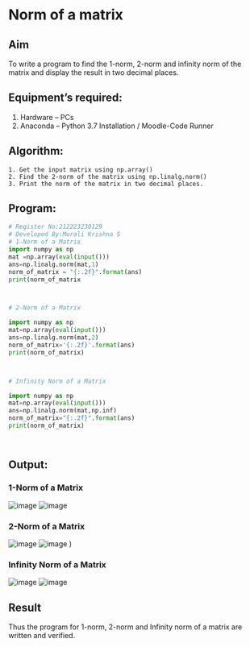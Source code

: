 # Norm of a matrix
## Aim
To write a program to find the 1-norm, 2-norm and infinity norm of the matrix and display the result in two decimal places.
## Equipment’s required:
1.	Hardware – PCs
2.	Anaconda – Python 3.7 Installation / Moodle-Code Runner
## Algorithm:
	1. Get the input matrix using np.array()   
    2. Find the 2-norm of the matrix using np.linalg.norm()
	3. Print the norm of the matrix in two decimal places.
## Program:
```Python
# Register No:212223230129
# Developed By:Murali Krishna S
# 1-Norm of a Matrix
import numpy as np
mat =np.array(eval(input()))
ans=np.linalg.norm(mat,1)
norm_of_matrix = "{:.2f}".format(ans)
print(norm_of_matrix



# 2-Norm of a Matrix

import numpy as np
mat=np.array(eval(input()))
ans=np.linalg.norm(mat,2)
norm_of_matrix='{:.2f}'.format(ans)
print(norm_of_matrix)



# Infinity Norm of a Matrix

import numpy as np
mat=np.array(eval(input()))
ans=np.linalg.norm(mat,np.inf)
norm_of_matrix="{:.2f}".format(ans)
print(norm_of_matrix)




```
## Output:
### 1-Norm of a Matrix
![image](https://github.com/Murali-Krishna0/Norm-of-a-matrix/assets/149054535/98362176-0065-4313-9671-488b7eb7f152)
![image](https://github.com/Murali-Krishna0/Norm-of-a-matrix/assets/149054535/1998a37f-ed06-43a7-931a-47092d9d2f14)


### 2-Norm of a Matrix
![image](https://github.com/Murali-Krishna0/Norm-of-a-matrix/assets/149054535/3e695910-9168-4017-b1d2-60d4cdbfd811)
![image](https://github.com/Murali-Krishna0/Norm-of-a-matrix/assets/149054535/e9483ba1-9914-4bfa-9554-0aa08165d108)
)


### Infinity Norm of a Matrix
![image](https://github.com/Murali-Krishna0/Norm-of-a-matrix/assets/149054535/678b30ae-0fd5-455e-926f-68b10233c010)
![image](https://github.com/Murali-Krishna0/Norm-of-a-matrix/assets/149054535/f730d917-22f2-46c6-912b-d56f3337bb83)




## Result
Thus the program for 1-norm, 2-norm and Infinity norm of a matrix are written and verified.
